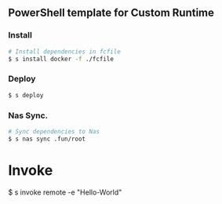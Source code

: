 ## PowerShell template for Custom Runtime

### Install

```bash
# Install dependencies in fcfile
$ s install docker -f ./fcfile
```

### Deploy

```bash
$ s deploy
```

### Nas Sync.

```bash
# Sync dependencies to Nas
$ s nas sync .fun/root
```

# Invoke
$ s invoke remote -e "Hello-World"
```